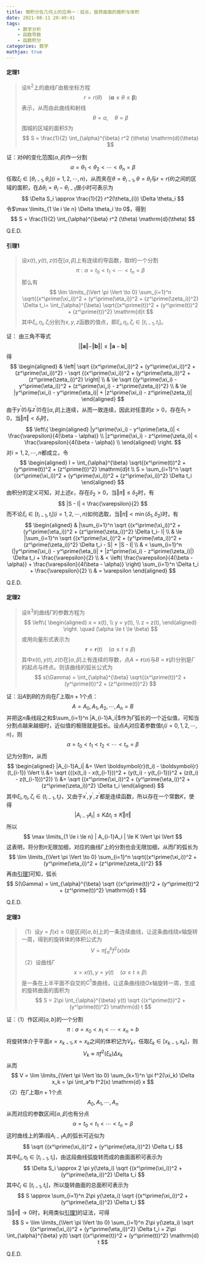 ```yaml
---
title: 微积分在几何上的应用一：弧长，旋转曲面的面积与体积
date: 2021-08-11 20:49:41
tags:
    - 数学分析
    - 函数导数
    - 函数积分
categories: 数学
mathjax: true
---
```


#### 定理1
> 设$\mathbb{R}^2$上的曲线$\Gamma$由极坐标方程
$$
    r = r(\theta) \quad (\boldsymbol{\alpha} \le \theta \le \boldsymbol{\beta})
$$
表示，从而由此曲线和射线
$$
    \theta = \alpha, \quad \theta = \beta
$$
围城的区域的面积$S$为
$$
    S = \frac{1}{2} \int_{\alpha}^{\beta} r^2 (\theta) \mathrm{d}(\theta)
$$

证：对$\theta$的变化范围$[\alpha, \beta]$作一分割
$$
    \alpha = \theta_1 < \theta_2 < \cdots < \theta_n = \beta
$$
任取$\xi_i \in [\theta_{i-1}, \theta_{i}] (i=1,2,\cdots,n)$，从而夹在$\theta = \theta_{i-1}, \theta = \theta_i$与$r = r(\theta)$之间的区域的面积，在$\Delta \theta_i = \theta_{i} - \theta_{i-1}$很小时可表示为
$$
    \Delta S_i \approx \frac{1}{2} r^2(\theta_{i}) \Delta \theta_i
$$
令$\max \limits_{1 \le i \le n} \Delta \theta_i \to 0$，得到
$$
    S = \frac{1}{2} \int_{\alpha}^{\beta} r^2 (\theta) \mathrm{d}(\theta)
$$

Q.E.D.


#### 引理1
> 设$x(t), y(t), z(t)$在$[\alpha, \beta]$上有连续的导函数，取$t$的一个分割
$$
    \pi: \alpha = t_0 < t_1 < \cdots < t_n = \beta
$$
那么有
$$
    \lim \limits_{\Vert \pi \Vert \to 0} \sum_{i=1}^n \sqrt{(x^\prime(\xi_i))^2 + (y^\prime(\eta_i))^2 + (z^\prime(\zeta_i))^2} \Delta t_i= \int_{\alpha}^{\beta} \sqrt{(x^\prime(t))^2 + (y^\prime(t))^2 + (z^\prime(t))^2} \mathrm{d}t
$$
其中$\xi_i, \eta_i, \zeta_i$分别为$x, y, z$函数的值点，即$\xi_i,\eta_i,\zeta_i \in [t_{i-1}, t_i]$。

证： 由三角不等式
$$
    | \Vert \boldsymbol{a} \Vert - \Vert \boldsymbol{b} \Vert|  \le  \Vert \boldsymbol{a} - \boldsymbol{b} \Vert
$$
得
$$
    \begin{aligned}
    & \left| \sqrt {(x^\prime(\xi_i))^2 + (y^\prime(\xi_i))^2 + (z^\prime(\xi_i))^2} - \sqrt {(x^\prime(\xi_i))^2 + (y^\prime(\eta_i))^2 + (z^\prime(\zeta_i))^2} \right| \\
    & \le \sqrt {(y^\prime(\xi_i) - y^\prime(\eta_i))^2 + (z^\prime(\xi_i) - z^\prime(\zeta_i))^2} \\
    & \le |y^\prime(\xi_i) - y^\prime(\eta_i)| + |z^\prime(\xi_i) - z^\prime(\zeta_i)|
    \end{aligned}
$$
由于$y^\prime(t)$与$z^\prime(t)$在$[\alpha, \beta]$上连续，从而一致连续，因此对任意的$\varepsilon > 0$，存在$\delta_1 > 0$，当$\Vert \pi \Vert < \delta_1$时，
$$
    \left\{ 
        \begin{aligned}
            |y^\prime(\xi_i) - y^\prime(\eta_i)| < \frac{\varepsilon}{4(\beta - \alpha)} \\
            |z^\prime(\xi_i) - z^\prime(\zeta_i)| < \frac{\varepsilon}{4(\beta - \alpha)} \\
        \end{aligned}
    \right.
$$
对$i=1,2,\cdots,n$都成立，令
$$
    \begin{aligned}
    I = \int_{\alpha}^{\beta} \sqrt{(x^\prime(t))^2 + (y^\prime(t))^2 + (z^\prime(t))^2} \mathrm{d}t \\
    S = \sum_{i=1}^n \sqrt {(x^\prime(\xi_i))^2 + (y^\prime(\xi_i))^2 + (z^\prime(\xi_i))^2} \Delta t_i
    \end{aligned}
$$
由积分的定义可知，对上述$\varepsilon$，存在$\delta_2 > 0$，当$\Vert \pi \Vert \le \delta_2$时，有
$$
    |S - I| < \frac{\varepsilon}{2}
$$
而不论$\xi_i \in [t_{i-1}, t_i] (i=1,2,\cdots,n)$如何选取，当$\Vert \pi \Vert < \min(\delta_1, \delta_2)$时，有
$$
    \begin{aligned}
    & |\sum_{i=1}^n \sqrt {(x^\prime(\xi_i))^2 + (y^\prime(\eta_i))^2 + (z^\prime(\zeta_i))^2} \Delta t_i- I| \\
    & \le |\sum_{i=1}^n \sqrt {(x^\prime(\xi_i))^2 + (y^\prime(\eta_i))^2 + (z^\prime(\zeta_i))^2} \Delta t_i - S| + |S - I| \\
    & < \sum_{i=1}^n (|y^\prime(\xi_i) - y^\prime(\eta_i)| + |z^\prime(\xi_i) - z^\prime(\zeta_i)|) \Delta t_i + \frac{\varepsilon}{2} \\
    & < \left( \frac{\varepsilon}{4(\beta - \alpha)}  + \frac{\varepsilon}{4(\beta - \alpha)} \right) \sum_{i=1}^n \Delta t_i + \frac{\varepsilon}{2} \\
    & = \varepsilon
    \end{aligned}
$$

Q.E.D.

#### 定理2
> 设$\mathbb{R}^3$的曲线$\Gamma$的参数方程为
$$ 
    \left\{
        \begin{aligned}
            x = x(t), \\
            y = y(t), \\
            z = z(t),
        \end{aligned}
    \right.
    \quad (\alpha \le t \le \beta)
$$
或用向量形式表示为
$$
    \boldsymbol{r} = \boldsymbol{r}(t) \quad (\alpha \le t \le \beta)
$$
其中$x(t), y(t), z(t)$在$[\alpha, \beta]$上有连续的导数，点$A = \boldsymbol{r}(\alpha)$与$B = \boldsymbol{r}(\beta)$分别是$\Gamma$的起点与终点。则该曲线的弧长公式为
$$
    s(\Gamma) = \int_{\alpha}^{\beta} \sqrt{(x^\prime(t))^2 + (y^\prime(t))^2 + (z^\prime(t))^2}
$$

证：沿$A$到$B$的方向在$\Gamma$上取$n+1$个点：
$$
    A = A_0, A_1, A_2, \cdots, A_n = B
$$
并把这$n$条线段之和$\sum_{i=1}^n |A_{i-1}A_i|$作为$\Gamma$弧长的一个近似值，可知当分割点越来越细时，近似值的极限就是弧长。设点$A_i$对应着参数值$t_i (i=0,1,2,\cdots,n)$，则
$$
    \alpha = t_0 < t_1 < t_2 < \cdots < t_n = \beta
$$
记为分割$\pi$，从而
$$
    \begin{aligned}
    |A_{i-1}A_i| &= \Vert \boldsymbol{r}(t_i) - \boldsymbol{r}(t_{i-1}) \Vert \\
    &= \sqrt {((x(t_i) - x(t_{i-1}))^2 + (y(t_i) - y(t_{i-1}))^2 + (z(t_i) - z(t_{i-1}))^2)} \\
    &= \sqrt {(x^\prime(\xi_i))^2 + (y^\prime(\eta_i))^2 + (z^\prime(\zeta_i))^2} \Delta t_i
    \end{aligned}
$$
其中$\xi_i,\eta_i, \zeta_i \in (t_{i-1}, t_i)$，又由于$x^\prime, y^\prime, z^\prime$都是连续函数，所以存在一个常数$K$，使得
$$
    |A_{i-1}A_i| \le K \Delta t_i \le K \Vert \pi \Vert
$$
所以
$$
    \max \limits_{1 \le i \le n} | A_{i-1}A_i | \le K \Vert \pi \Vert
$$
这表明，将分割$\pi$无限加细，对应的曲线$\Gamma$上的分割也会无限加细，从而$\Gamma$的弧长为
$$
    \lim \limits_{\Vert \pi \Vert \to 0} \sum_{i=1}^n \sqrt{(x^\prime(\xi_i))^2 + (y^\prime(\eta_i))^2 + (z^\prime(\zeta_i))^2}
$$
再由[引理1](#引理1)可知，弧长
$$
    S(\Gamma) = \int_{\alpha}^{\beta} \sqrt {(x^\prime(t))^2 + (y^\prime(t))^2 + (z^\prime(t))^2} \mathrm{d} t
$$

Q.E.D.

#### 定理3
> （1）设$y = f(x) \ge 0$是区间$[a,b]$上的一条连续曲线，让这条曲线绕$x$轴旋转一周，得到的旋转体的体积公式为
$$
    V = \pi \int_a^b f^2(x) \mathrm{d} x
$$
（2）设曲线$\Gamma$
$$
    x= x(t), y = y(t) \quad (\alpha \le t \le \beta)
$$
是一条在上半平面不自交的$C^1$类曲线，让这条曲线绕$Ox$轴旋转一周，生成的旋转曲面的面积为
$$
    S = 2\pi \int_{\alpha}^{\beta} y(t) \sqrt {(x^\prime(t))^2 + (y^\prime(t))^2} \mathrm{d} t
$$

证：（1）作区间$[a,b]$的一个分割
$$
    \pi: a = x_0 < x_1 < \cdots < x_n = b
$$
将旋转体介于平面$x = x_{k-1}, x= x_{k}$之间的体积记为$V_k$，任取$\xi_k \in [x_{k-1}, x_k]$，则
$$
    V_k \approx \pi f^2(\xi_k) \Delta x_k
$$
从而
$$
    V = \lim \limits_{\Vert \pi \Vert \to 0} \sum_{k=1}^n \pi f^2(\xi_k) \Delta x_k = \pi \int_a^b f^2(x) \mathrm{d} x
$$
（2）在$\Gamma$上取$n+1$个点
$$
    A_0,A_1,\cdots,A_n
$$
从而对应的参数区间$[\alpha, \beta]$也有分点
$$ 
    \alpha = t_0 < t_1 < \cdots < t_n = \beta
$$
这时曲线上的第$i$段$A_{i-1}A_i$的弧长可近似为
$$
    \sqrt {(x^\prime(\xi_i))^2 + (y^\prime(\eta_i))^2} \Delta t_i
$$
其中$\xi_i, \eta_i \in [t_{i-1}, t_i]$，由这段曲线弧旋转而成的曲面面积可表示为
$$
    \Delta S_i \approx 2 \pi y(\zeta_i) \sqrt {(x^\prime(\xi_i))^2 + (y^\prime(\eta_i))^2} \Delta t_i
$$
其中$\zeta_i \in [t_{i-1}, t_i]$，所以旋转曲面的总面积可表示为
$$
    S \approx \sum_{i=1}^n 2\pi y(\zeta_i) \sqrt {(x^\prime(\xi_i))^2 + (y^\prime(\eta_i))^2} \Delta t_i
$$
当$\Vert \pi \Vert \to 0$时，利用类似[引理1](#引理1)的证法，可得
$$
    S = \lim \limits_{\Vert \pi \Vert \to 0} \sum_{i=1}^n 2\pi y(\zeta_i) \sqrt {(x^\prime(\xi_i))^2 + (y^\prime(\eta_i))^2} \Delta t_i = 2\pi \int_{\alpha}^{\beta} y(t) \sqrt {(x^\prime(t))^2 + (y^\prime(t))^2} \mathrm{d} t
$$

Q.E.D.